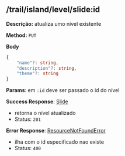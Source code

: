 ## /trail/island/level/slide:id

**Descrição:** atualiza umo nível existente

**Method:** `PUT`

**Body**

```typescript
{
    "name"?: string,
    "description"?: string,
    "theme"?: string
}
```

**Params**: em `:id` deve ser passado o id do nível

**Success Response**: [Slide](../../../../src/domain/trilhas/@entities/slide.ts)
- retorna o nível atualizado
- Status: `201`

**Error Response**: [ResourceNotFoundError](../../../../src/core/errors/resource-not-found-error.ts)
- ilha com o id especificado nao existe
- Status: `400`